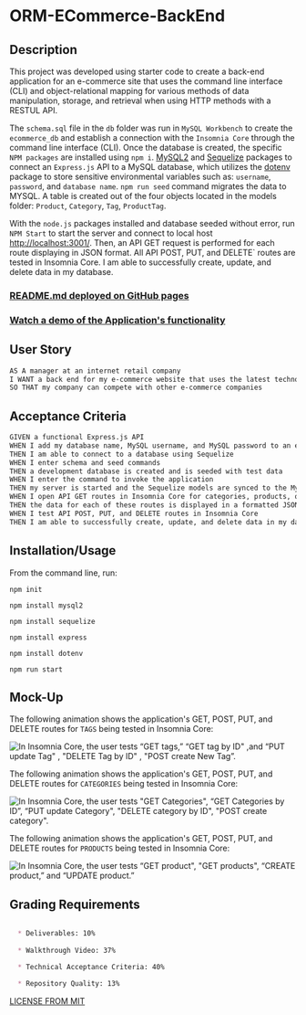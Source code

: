# ORM-ECommerce-BackEnd


## Description 

This project was developed using starter code to create a back-end application for an e-commerce site that uses the command line interface (CLI) and object-relational mapping for various methods of data manipulation, storage, and retrieval when using HTTP methods with a RESTUL API.  

The `schema.sql` file in the `db` folder was run in `MySQL Workbench` to create the `ecommerce_db` and establish a connection with the `Insomnia Core` through the command line interface (CLI). Once the database is created, the specific `NPM packages` are installed using `npm i`. 
[MySQL2](https://www.npmjs.com/package/mysql2) and [Sequelize](https://www.npmjs.com/package/sequelize) packages to connect an `Express.js` API to a MySQL database, which utilizes the [dotenv](https://www.npmjs.com/package/dotenv) package to store sensitive environmental variables such as: `username`, `password`, and `database name`. `npm run seed` command migrates the data to MYSQL. A table is created out of the four objects located in the models folder: `Product`, `Category`, `Tag`, `ProductTag`.

With the `node.js` packages installed and database seeded without error, run `NPM Start` to start the server and connect to local host [http://localhost:3001/](http://localhost:3001/). Then, an API GET request is performed for each route displaying in JSON format. All API POST, PUT, and DELETE` routes are tested in Insomnia Core. I am able to successfully create, update, and delete data in my database.

### [README.md deployed on GitHub pages](https://github.com/)

### [Watch a demo of the Application's functionality](https://youtu.be/qtB-rwrJnYY)


## User Story

```md
AS A manager at an internet retail company
I WANT a back end for my e-commerce website that uses the latest technologies
SO THAT my company can compete with other e-commerce companies
```

## Acceptance Criteria

```md
GIVEN a functional Express.js API
WHEN I add my database name, MySQL username, and MySQL password to an environment variable file
THEN I am able to connect to a database using Sequelize
WHEN I enter schema and seed commands
THEN a development database is created and is seeded with test data
WHEN I enter the command to invoke the application
THEN my server is started and the Sequelize models are synced to the MySQL database
WHEN I open API GET routes in Insomnia Core for categories, products, or tags
THEN the data for each of these routes is displayed in a formatted JSON
WHEN I test API POST, PUT, and DELETE routes in Insomnia Core
THEN I am able to successfully create, update, and delete data in my database

```
## Installation/Usage

From the command line, run:

`npm init`

`npm install mysql2`

`npm install sequelize`

`npm install express`

`npm install dotenv`

`npm run start`


## Mock-Up
The following animation shows the application's GET, POST, PUT, and DELETE routes for `TAGS` being tested in Insomnia Core:

![In Insomnia Core, the user tests “GET tags,” “GET tag by ID" ,and “PUT update Tag" , "DELETE Tag by ID" , "POST create New Tag”.](./assets/categories.gif)

The following animation shows the application's GET, POST, PUT, and DELETE routes for `CATEGORIES` being tested in Insomnia Core:

![In Insomnia Core, the user tests "GET Categories", “GET Categories by ID”, “PUT update Category", "DELETE category by ID", "POST create category".](./assets/categories.gif)

The following animation shows the application's GET, POST, PUT, and DELETE routes for `PRODUCTS` being tested in Insomnia Core:

![In Insomnia Core, the user tests “GET product", "GET products", “CREATE product,” and “UPDATE product.”](./assets/product.gif)



## Grading Requirements

```md

  * Deliverables: 10%
  
  * Walkthrough Video: 37%

  * Technical Acceptance Criteria: 40%

  * Repository Quality: 13%

  ```


[LICENSE FROM MIT](/Users/ryanevans/ORM-ECommerce-BackEnd/LICENSE)

